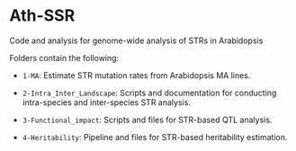# Ath-SSR


Code and analysis for genome-wide analysis of STRs in Arabidopsis

Folders contain the following:

- `1-MA`:
   Estimate STR mutation rates from Arabidopsis MA lines.
  
- `2-Intra_Inter_Landscape`:
   Scripts and documentation for conducting intra-species and inter-species STR analysis.
  
- `3-Functional_impact`:
  Scripts and files for STR-based QTL analysis.
  
- `4-Heritability`:
   Pipeline and files for STR-based heritability estimation.

